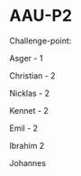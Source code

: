 # AAU-P2

Challenge-point:

Asger - 1

Christian - 2

Nicklas - 2

Kennet - 2

Emil - 2

Ibrahim  2

Johannes

